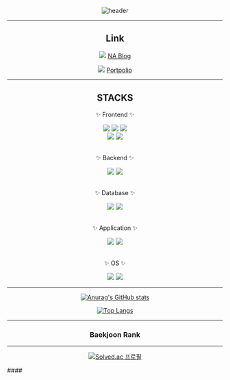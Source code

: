 <div align="center" width:300px;>

![header](https://capsule-render.vercel.app/api?type=waving&color=timeGradient&height=200&section=header&text=Hello%20NA%20World&fontSize=70&animation=twinkling)

---
## Link

<img src="https://img.shields.io/badge/Tstory-E34F26?style=flat&logo=tistory&logoColor=white" /> [NA Blog](https://astrum93.tistory.com/)
	
<img src="https://img.shields.io/badge/Notion-000000?style=flat&logo=notion&logoColor=white" /> [Portpolio](https://astrum93.notion.site/4cafb9bffadd41aab36297dd738f9e13?pvs=4)

</div>

<hr>

<div align=center>
<h2> STACKS </h2>
<p>✨ Frontend ✨</p>
</div>

<div align="center">
<img src="https://img.shields.io/badge/HTML5-E34F26?style=flat&logo=HTML5&logoColor=white" />
<img src="https://img.shields.io/badge/CSS3-1572B6?style=flat&logo=CSS3&logoColor=white" />
<img src="https://img.shields.io/badge/JavaScript-F7DF1E?style=flat&logo=JavaScript&logoColor=white" />
<br>
<img src="https://img.shields.io/badge/django-092E20?style=flat&logo=django&logoColor=white">
<img src="https://img.shields.io/badge/Bootstrap-7952B3?style=flat&logo=Bootstrap&logoColor=white" />
</div>

<br>

<div align=center>
<p>✨ Backend ✨</p>
</div>

<div align="center">
<img src="https://img.shields.io/badge/python-3776AB?style=flat&logo=python&logoColor=white">
<img src="https://img.shields.io/badge/Java-007396?style=flat&logo=Conda-Forge&logoColor=white" />
</div>
<br>

<div align="center">
<p>✨ Database ✨</p>
</div>

<div align="center">
<img src="https://img.shields.io/badge/MySQL-4479A1?style=flat&logo=MySQL&logoColor=white" />
<img src="https://img.shields.io/badge/mongoDB-47A248?style=flat&logo=MongoDB&logoColor=white">
</div>
<br>

<div align="center">
<p>✨ Application ✨</p>
</div>

<div align="center">
<img src="https://img.shields.io/badge/Dart-0175C2?style=flat&logo=Dart&logoColor=white">
<img src="https://img.shields.io/badge/Flutter-0175C2?style=flat&logo=Flutter&logoColor=white">
</div>
<br>

<div align="center">
<p>✨ OS ✨</p>
</div>

<div align="center">
<img src="https://img.shields.io/badge/Windows-0078D6?style=flat&logo=Windows&logoColor=white">
<img src="https://img.shields.io/badge/Linux-FCC624?style=flat&logo=Linux&logoColor=white">
</div>

<hr>

<div align=center>
  
[![Anurag's GitHub stats](https://github-readme-stats.vercel.app/api?username=Astrum93)](https://github.com/Astrum93/github-readme-stats) 
  
[![Top Langs](https://github-readme-stats.vercel.app/api/top-langs/?username=Astrum93)](https://github.com/Astrum93/github-readme-stats)
  
</div>

---
<div align=center>
<h3>Baekjoon Rank</h3>
<hr>

[![Solved.ac
프로필](http://mazassumnida.wtf/api/generate_badge?boj=min2670)](https://solved.ac/min2670)
  
</div>
####
